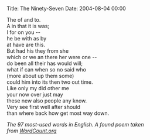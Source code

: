 Title: The Ninety-Seven
Date: 2004-08-04 00:00

The of and to.  
A in that it is was;  
I for on you --  
he be with as by  
at have are this.  
But had his they from she  
which or we an there her were one --  
do been all their has would will;  
what if can when so no said who  
(more about up them some)  
could him into its then two out time.  
Like only my did other me  
your now over just may  
these new also people any know.  
Very see first well after should  
than where back how get most way down.

*The 97 most-used words in English. A found poem taken
from [WordCount.org](http://www.wordcount.org/)*

